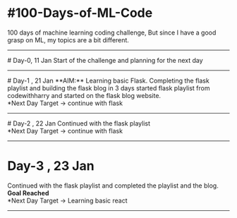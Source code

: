 # #100-Days-of-ML-Code
100 days of machine learning coding challenge, But since I have a good grasp on ML, my topics are a bit different. 
<hr>
# Day-0, 11 Jan 
Start of the challenge and planning for the next day
<hr>
# Day-1 , 21 Jan 
**AIM:** Learning basic Flask. Completing the flask playlist and building the flask blog in 3 days
started flask playlist from codewithharry and started on the flask blog website.<br>
*Next Day Target -> continue with flask
<hr>
# Day-2 , 22 Jan
Continued with the flask playlist<br>
*Next Day Target -> continue with flask
<hr>

# Day-3 , 23 Jan
Continued with the flask playlist and completed the playlist and the blog.<br>
**Goal Reached**<br>
*Next Day Target -> Learning basic react 
<hr>
